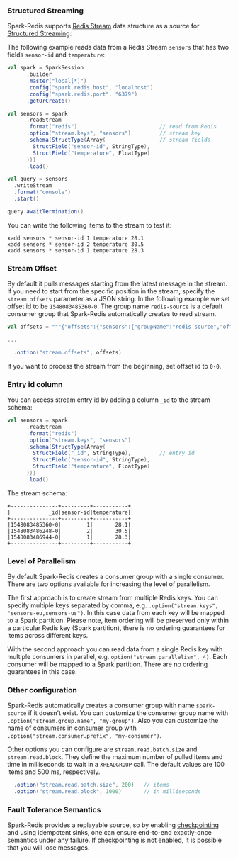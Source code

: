 ### Structured Streaming

Spark-Redis supports [Redis Stream](https://redis.io/topics/streams-intro) data structure as a source for [Structured Streaming](https://spark.apache.org/docs/latest/structured-streaming-programming-guide.html):

The following example reads data from a Redis Stream `sensors` that has two fields `sensor-id` and `temperature`: 

```scala
val spark = SparkSession
      .builder
      .master("local[*]")
      .config("spark.redis.host", "localhost")
      .config("spark.redis.port", "6379")
      .getOrCreate()

val sensors = spark
      .readStream
      .format("redis")                          // read from Redis
      .option("stream.keys", "sensors")         // stream key
      .schema(StructType(Array(                 // stream fields 
        StructField("sensor-id", StringType),
        StructField("temperature", FloatType)
      )))
      .load()

val query = sensors
  .writeStream
  .format("console")
  .start()

query.awaitTermination()

```

You can write the following items to the stream to test it:

```
xadd sensors * sensor-id 1 temperature 28.1
xadd sensors * sensor-id 2 temperature 30.5
xadd sensors * sensor-id 1 temperature 28.3
```

### Stream Offset

By default it pulls messages starting from the latest message in the stream. If you need to start from the specific position in the stream, specify the `stream.offsets` parameter as a JSON string. 
In the following example we set offset id to be `1548083485360-0`. The group name `redis-source` is a default consumer group that Spark-Redis automatically creates to read stream.

```scala
val offsets = """{"offsets":{"sensors":{"groupName":"redis-source","offset":"1548083485360-0"}}}"""

...

  .option("stream.offsets", offsets)
```

If you want to process the stream from the beginning, set offset id to `0-0`. 

### Entry id column

You can access stream entry id by adding a column `_id` to the stream schema:

```scala
val sensors = spark
      .readStream
      .format("redis")                          
      .option("stream.keys", "sensors")         
      .schema(StructType(Array(                 
        StructField("_id", StringType),         // entry id
        StructField("sensor-id", StringType),
        StructField("temperature", FloatType)
      )))
      .load()
```

The stream schema:


```
+---------------+---------+-----------+
|            _id|sensor-id|temperature|
+---------------+---------+-----------+
|1548083485360-0|        1|       28.1|
|1548083486248-0|        2|       30.5|
|1548083486944-0|        1|       28.3|
+---------------+---------+-----------+

```

### Level of Parallelism

By default Spark-Redis creates a consumer group with a single consumer. There are two options available for increasing the level of parallelism.

The first approach is to create stream from multiple Redis keys. You can specify multiple keys separated by comma, e.g. 
`.option("stream.keys", "sensors-eu,sensors-us")`. In this case data from each key will be mapped to a Spark partition.
Please note, item ordering will be preserved only within a particular Redis key (Spark partition), there is no ordering guarantees for items across different keys.

With the second approach you can read data from a single Redis key with multiple consumers in parallel, e.g. `option("stream.parallelism", 4)`. Each consumer will be mapped to a Spark partition. There are no ordering guarantees in this case.

### Other configuration

Spark-Redis automatically creates a consumer group with name `spark-source` if it doesn't exist. You can customize the consumer group name with
`.option("stream.group.name", "my-group")`. Also you can customize the name of consumers in consumer group with `.option("stream.consumer.prefix", "my-consumer")`.

Other options you can configure are `stream.read.batch.size` and `stream.read.block`. They define the maximum number of pulled items and time in milliseconds to wait in a `XREADGROUP` call. 
The default values are 100 items and 500 ms, respectively.

```scala
  .option("stream.read.batch.size", 200)   // items
  .option("stream.read.block", 1000)       // in milliseconds
```

### Fault Tolerance Semantics

Spark-Redis provides a replayable source, so by enabling [checkpointing](https://spark.apache.org/docs/latest/structured-streaming-programming-guide.html#recovering-from-failures-with-checkpointing) and using 
idempotent sinks, one can ensure end-to-end exactly-once semantics under any failure. If checkpointing is not enabled, it is possible that you will lose messages. 
